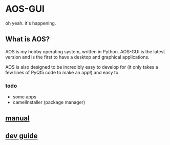 # AOS-GUI
oh yeah. it's happening.

## What is AOS?
AOS is my hobby operating system, written in Python. AOS-GUI is the latest version and is the first to have a desktop and graphical applications.

AOS is also designed to be incredibly easy to develop for (it only takes a few lines of PyQt5 code to make an app!) and easy to 

### todo
- some apps
- camelInstaller (package manager)

## [manual](https://github.com/nanobot567/AOS-GUI/blob/main/MDs/manual.md)

## [dev guide](https://github.com/nanobot567/AOS-GUI/blob/main/MDs/dev.md)